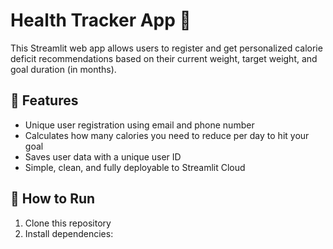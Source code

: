# Health Tracker App 💪

This Streamlit web app allows users to register and get personalized calorie deficit recommendations based on their current weight, target weight, and goal duration (in months).

## 🔧 Features

- Unique user registration using email and phone number
- Calculates how many calories you need to reduce per day to hit your goal
- Saves user data with a unique user ID
- Simple, clean, and fully deployable to Streamlit Cloud

## 🚀 How to Run

1. Clone this repository  
2. Install dependencies:  
